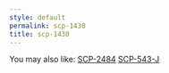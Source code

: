 ```yaml
---
style: default
permalink: scp-1430
title: scp-1430
---
```

You may also like:
[SCP-2484](http://scp-wiki.net/scp-2484)
[SCP-543-J](http://scp-wiki.net/scp-543-j)